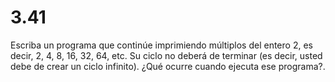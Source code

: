 # 3.41 

Escriba un programa que continúe imprimiendo múltiplos del entero 2, es decir, 2, 4, 8, 16, 32, 64, etc. Su ciclo no deberá de terminar (es decir, usted debe de crear un ciclo infinito). ¿Qué ocurre cuando ejecuta ese programa?.
